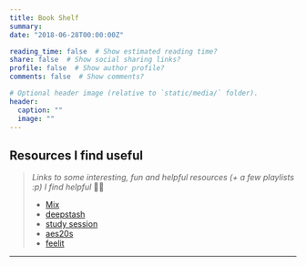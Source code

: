 ```yaml
---
title: Book Shelf
summary: 
date: "2018-06-28T00:00:00Z"

reading_time: false  # Show estimated reading time?
share: false  # Show social sharing links?
profile: false  # Show author profile?
comments: false  # Show comments?

# Optional header image (relative to `static/media/` folder).
header:
  caption: ""
  image: ""
---
```

Resources I find useful
---

> *Links to some interesting, fun and helpful resources (+ a few playlists :p) I find helpful* :woman_technologist:
> * [Mix](https://mix.com/#)
> * [deepstash](https://deepstash.com/)
> * [study session](https://open.spotify.com/playlist/6rJem2tnmvaqlN02pYIYLq?si=wgTqQIX4TeevVXWj4LZctA)
> * [aes20s](https://open.spotify.com/playlist/5k1EnDU3hQqh5NKrqtbOGu?si=DyGkQ0FnR-SAawel7t6s6Q)
> * [feelit](https://open.spotify.com/playlist/22qdrLyXHUFxPUCYN1o1SS?si=lTptfACsQR6WS65XPfB2Pw)
>

---
